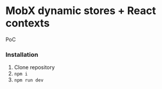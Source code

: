 # MobX dynamic stores + React contexts

PoC

### Installation

1. Clone repository
2. `npm i`
3. `npm run dev`